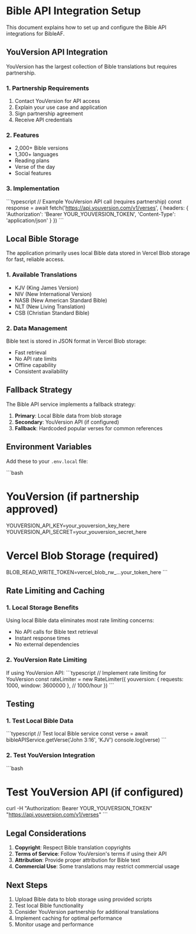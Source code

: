 # Bible API Integration Setup

This document explains how to set up and configure the Bible API integrations for BibleAF.

## YouVersion API Integration

YouVersion has the largest collection of Bible translations but requires partnership.

### 1. Partnership Requirements

1. Contact YouVersion for API access
2. Explain your use case and application
3. Sign partnership agreement
4. Receive API credentials

### 2. Features

- 2,000+ Bible versions
- 1,300+ languages
- Reading plans
- Verse of the day
- Social features

### 3. Implementation

\`\`\`typescript
// Example YouVersion API call (requires partnership)
const response = await fetch('https://api.youversion.com/v1/verses', {
  headers: {
    'Authorization': 'Bearer YOUR_YOUVERSION_TOKEN',
    'Content-Type': 'application/json'
  }
})
\`\`\`

## Local Bible Storage

The application primarily uses local Bible data stored in Vercel Blob storage for fast, reliable access.

### 1. Available Translations

- KJV (King James Version)
- NIV (New International Version)
- NASB (New American Standard Bible)
- NLT (New Living Translation)
- CSB (Christian Standard Bible)

### 2. Data Management

Bible text is stored in JSON format in Vercel Blob storage:
- Fast retrieval
- No API rate limits
- Offline capability
- Consistent availability

## Fallback Strategy

The Bible API service implements a fallback strategy:

1. **Primary**: Local Bible data from blob storage
2. **Secondary**: YouVersion API (if configured)
3. **Fallback**: Hardcoded popular verses for common references

## Environment Variables

Add these to your `.env.local` file:

\`\`\`bash
# YouVersion (if partnership approved)
YOUVERSION_API_KEY=your_youversion_key_here
YOUVERSION_API_SECRET=your_youversion_secret_here

# Vercel Blob Storage (required)
BLOB_READ_WRITE_TOKEN=vercel_blob_rw_...your_token_here
\`\`\`

## Rate Limiting and Caching

### 1. Local Storage Benefits

Using local Bible data eliminates most rate limiting concerns:
- No API calls for Bible text retrieval
- Instant response times
- No external dependencies

### 2. YouVersion Rate Limiting

If using YouVersion API:
\`\`\`typescript
// Implement rate limiting for YouVersion
const rateLimiter = new RateLimiter({
  youversion: { requests: 1000, window: 3600000 }, // 1000/hour
})
\`\`\`

## Testing

### 1. Test Local Bible Data

\`\`\`typescript
// Test local Bible service
const verse = await bibleAPIService.getVerse('John 3:16', 'KJV')
console.log(verse)
\`\`\`

### 2. Test YouVersion Integration

\`\`\`bash
# Test YouVersion API (if configured)
curl -H "Authorization: Bearer YOUR_YOUVERSION_TOKEN" \
  "https://api.youversion.com/v1/verses"
\`\`\`

## Legal Considerations

1. **Copyright**: Respect Bible translation copyrights
2. **Terms of Service**: Follow YouVersion's terms if using their API
3. **Attribution**: Provide proper attribution for Bible text
4. **Commercial Use**: Some translations may restrict commercial usage

## Next Steps

1. Upload Bible data to blob storage using provided scripts
2. Test local Bible functionality
3. Consider YouVersion partnership for additional translations
4. Implement caching for optimal performance
5. Monitor usage and performance
